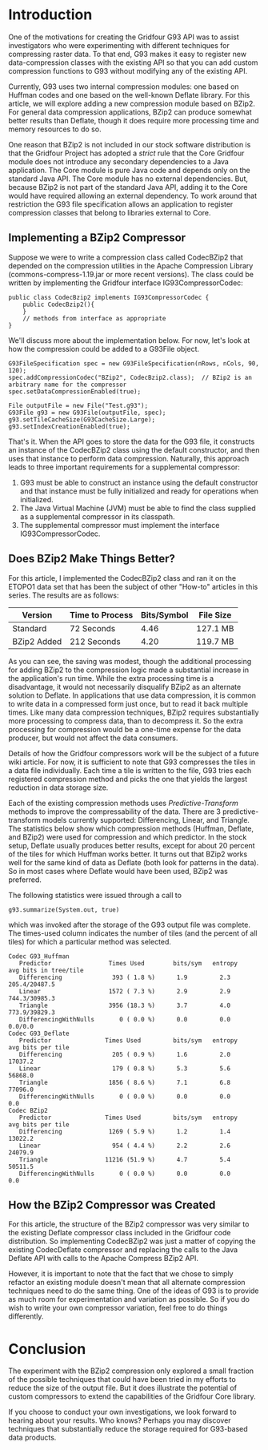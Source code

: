 
# Introduction
One of the motivations for creating the Gridfour G93 API was to assist investigators
who were experimenting with different techniques for compressing raster data.
To that end, G93 makes it easy to register new data-compression classes with
the existing API so that you can add custom compression functions to G93 without
modifying any of the existing API.

Currently, G93 uses two internal compression modules: one based on Huffman codes and
one based on the well-known Deflate library.  For this article, we will explore adding
a new compression module based on BZip2. For general data compression applications,
BZip2 can produce somewhat better results than Deflate, though it does require more
processing time and memory resources to do so.

One reason that BZip2 is not included in our stock software distribution is that the
Gridfour Project has adopted a _strict_ rule that the Core Gridfour module does not introduce
any secondary dependencies to a Java application. The Core module is pure Java code and
depends only on the standard Java API.  The Core module has no external dependencies. But, because BZip2
is not part of the standard Java API, adding it to the Core would have required allowing
an external dependency. To work around that restriction the G93 file specification allows an application
to register compression classes that belong to libraries external to Core.

## Implementing a BZip2 Compressor
Suppose we were to write a compression class called CodecBZip2 that depended on the
compression utilities in the Apache Compression Library (commons-compress-1.19.jar or more recent
versions).   The class could be written by implementing the Gridfour interface IG93CompressorCodec:

    public class CodecBzip2 implements IG93CompressorCodec {
        public CodecBzip2(){
        }
        // methods from interface as appropriate
    }

We'll discuss more about the implementation below.  For now, let's look at how the compression could
be added to a G93File object.

    G93FileSpecification spec = new G93FileSpecification(nRows, nCols, 90, 120);
    spec.addCompressionCodec("BZip2", CodecBzip2.class);  // BZip2 is an arbitrary name for the compressor
    spec.setDataCompressionEnabled(true);

    File outputFile = new File("Test.g93");
    G93File g93 = new G93File(outputFile, spec);
    g93.setTileCacheSize(G93CacheSize.Large);
    g93.setIndexCreationEnabled(true);

That's it. When the API goes to store the data for the G93 file, it constructs an instance
of the CodecBZip2 class using the default constructor, and then uses that instance to perform data compression.
Naturally, this approach leads to three important requirements for a supplemental compressor:
1. G93 must be able to construct an instance using the default constructor and that instance must be fully
initialized and ready for operations when initialized.
2. The Java Virtual Machine (JVM) must be able to find the class supplied as a supplemental compressor in its classpath.
3. The supplemental compressor must implement the interface IG93CompressorCodec.

## Does BZip2 Make Things Better?
For this article, I implemented the CodecBZip2 class and ran it on the ETOPO1 data set that has been
the subject of other "How-to" articles in this series.  The results are as follows:

|   Version    |   Time to Process   |  Bits/Symbol  |  File Size  |
| ------------ | ------------------- | ------------- | ----------- |
| Standard     |    72 Seconds       |   4.46        |  127.1 MB   |
| BZip2 Added  |   212 Seconds       |   4.20        |  119.7 MB   |
   
As you can see, the saving was modest, though the additional processing for
adding BZip2 to the compression logic made a substantial increase in the application's run time.
While the extra processing time is a disadvantage, it would not necessarily disqualify
BZip2 as an alternate solution to Deflate. In applications that use data compression,
it is common to write data in a compressed form just once, but to read it back multiple times.
Like many data compression techniques, BZip2 requires substantially more processing
to compress data, than to decompress it. So the extra processing for compression would be
a one-time expense for the data producer, but would not affect the data consumers.

Details of how the Gridfour compressors work will be the subject of a future
wiki article. For now, it is sufficient to note that G93 compresses the tiles
in a data file individually. Each time a tile is written to the file,
G93 tries each registered compression method and picks the one that yields
the largest reduction in data storage size.

Each of the existing compression methods uses _Predictive-Transform_ methods
to improve the compressability of the data. There are 3 predictive-transform models
currently supported: Differencing, Linear, and Triangle. The statistics below show which 
compression methods (Huffman, Deflate, and BZip2) were used for compression
and which predictor.  In the stock setup, Deflate usually produces better results,
except for about 20 percent of the tiles for which Huffman works better.
It turns out that BZip2 works well for the same kind of data as Deflate (both
look for patterns in the data).  So in most cases where Deflate would have
been used, BZip2 was preferred.  

The following statistics were issued through a call to

	g93.summarize(System.out, true)

which was invoked after the storage of the G93 output file was complete.
The times-used column indicates the number of tiles (and the percent of all tiles)
for which a particular method was selected. 

	Codec G93_Huffman
	   Predictor                Times Used        bits/sym   entropy     avg bits in tree/tile
	   Differencing              393 ( 1.8 %)      1.9         2.3          205.4/20487.5
	   Linear                   1572 ( 7.3 %)      2.9         2.9          744.3/30985.3
	   Triangle                 3956 (18.3 %)      3.7         4.0          773.9/39829.3
	   DifferencingWithNulls       0 ( 0.0 %)      0.0         0.0            0.0/0.0
	Codec G93_Deflate
	   Predictor               Times Used         bits/sym   entropy     avg bits per tile
	   Differencing              205 ( 0.9 %)      1.6         2.0         17037.2
	   Linear                    179 ( 0.8 %)      5.3         5.6         56868.0
	   Triangle                 1856 ( 8.6 %)      7.1         6.8         77096.0
	   DifferencingWithNulls       0 ( 0.0 %)      0.0         0.0            0.0
	Codec BZip2
	   Predictor               Times Used         bits/sym   entropy     avg bits per tile
	   Differencing             1269 ( 5.9 %)      1.2         1.4         13022.2
	   Linear                    954 ( 4.4 %)      2.2         2.6         24079.9
	   Triangle                11216 (51.9 %)      4.7         5.4         50511.5
	   DifferencingWithNulls       0 ( 0.0 %)      0.0         0.0            0.0

## How the BZip2 Compressor was Created
For this article, the structure of the BZip2 compressor was very similar
to the existing Deflate compressor class included in the Gridfour code
distribution.  So implementing CodecBZip2 was just a matter of copying
the existing CodecDeflate compressor and replacing the calls to the
Java Deflate API with calls to the Apache Compress BZip2 API.

However, it is important to note that the fact that we chose to simply refactor
an existing module doesn't mean that all alternate compression techniques
need to do the same thing. One of the ideas of G93 is to provide as much room
for experimentation and variation as possible. So if you do wish to write your own
compressor variation, feel free to do things differently. 

# Conclusion
The experiment with the BZip2 compression only explored a small fraction
of the possible techniques that could have been tried in my efforts to reduce
the size of the output file.  But it does illustrate the potential of custom
compressors to extend the capabilities of the Gridfour Core library.

If you choose to conduct your own investigations, we look forward to hearing
about your results.  Who knows?  Perhaps you may discover techniques that
substantially reduce the storage required for G93-based data products.

 
